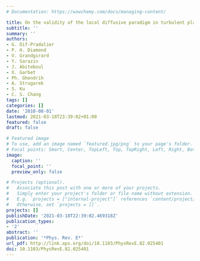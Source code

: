 ```yaml
---
# Documentation: https://wowchemy.com/docs/managing-content/

title: On the validity of the local diffusive paradigm in turbulent plasma transport
subtitle: ''
summary: ''
authors:
- G. Dif-Pradalier
- P. H. Diamond
- V. Grandgirard
- Y. Sarazin
- J. Abiteboul
- X. Garbet
- Ph. Ghendrih
- A. Strugarek
- S. Ku
- C. S. Chang
tags: []
categories: []
date: '2010-08-01'
lastmod: 2021-03-18T23:39:02+01:00
featured: false
draft: false

# Featured image
# To use, add an image named `featured.jpg/png` to your page's folder.
# Focal points: Smart, Center, TopLeft, Top, TopRight, Left, Right, BottomLeft, Bottom, BottomRight.
image:
  caption: ''
  focal_point: ''
  preview_only: false

# Projects (optional).
#   Associate this post with one or more of your projects.
#   Simply enter your project's folder or file name without extension.
#   E.g. `projects = ["internal-project"]` references `content/project/deep-learning/index.md`.
#   Otherwise, set `projects = []`.
projects: []
publishDate: '2021-03-18T22:39:02.469318Z'
publication_types:
- '2'
abstract: ''
publication: '*Phys. Rev. E*'
url_pdf: http://link.aps.org/doi/10.1103/PhysRevE.82.025401
doi: 10.1103/PhysRevE.82.025401
---
```

